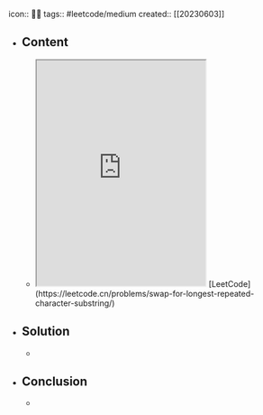 icon:: 👨‍💻
tags:: #leetcode/medium
created:: [[20230603]]
- ## Content
  - <iframe src="https://leetcode.cn/problems/swap-for-longest-repeated-character-substring" style="height: 400px"></iframe>
    [LeetCode](https://leetcode.cn/problems/swap-for-longest-repeated-character-substring/)
- ## Solution
  -
- ## Conclusion
  -